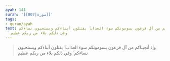 ```yaml
---
ayah: 141
surah: '[[007|سورة]]'
tags:
- quran/ayah
text: وإذ أنجيناكم من آل فرعون يسومونكم سوء العذاب ۖ يقتلون أبناءكم ويستحيون نساءكم
  ۚ وفي ذلكم بلاء من ربكم عظيم
---
```

> وإذ أنجيناكم من آل فرعون يسومونكم سوء العذاب ۖ يقتلون أبناءكم ويستحيون نساءكم ۚ وفي ذلكم بلاء من ربكم عظيم
